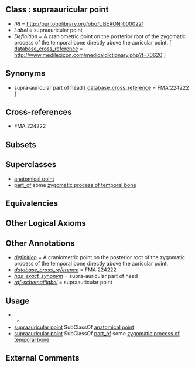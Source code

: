 
## Class : supraauricular point

 * *IRI* = http://purl.obolibrary.org/obo/UBERON_0000221
 * *Label* = supraauricular point
 * *Definition* = A craniometric point on the posterior root of the zygomatic process of the temporal bone directly above the auricular point. [ [database_cross_reference](../../ef/oboInOwl#hasDbXref.md) = http://www.medilexicon.com/medicaldictionary.php?t=70620 ]

## Synonyms

 * supra-auricular part of head [ [database_cross_reference](../../ef/oboInOwl#hasDbXref.md) = FMA:224222 ]

## Cross-references

 * FMA:224222

## Subsets


## Superclasses

 * [anatomical point](../../UBERON/83/UBERON_0006983.md)
 * [part_of](../../BFO/50/BFO_0000050.md) some [zygomatic process of temporal bone](../../UBERON/55/UBERON_0004655.md)

## Equivalencies


## Other Logical Axioms


## Other Annotations

 * *[definition](../../IAO/15/IAO_0000115.md)* = A craniometric point on the posterior root of the zygomatic process of the temporal bone directly above the auricular point.
 * *[database_cross_reference](../../ef/oboInOwl#hasDbXref.md)* = FMA:224222
 * *[has_exact_synonym](../../ym/oboInOwl#hasExactSynonym.md)* = supra-auricular part of head
 * *[rdf-schema#label](../../el/rdf-schema#label.md)* = supraauricular point

## Usage

 * -
 * [supraauricular point](../../UBERON/21/UBERON_0000221.md) SubClassOf [anatomical point](../../UBERON/83/UBERON_0006983.md)
 * [supraauricular point](../../UBERON/21/UBERON_0000221.md) SubClassOf [part_of](../../BFO/50/BFO_0000050.md) some [zygomatic process of temporal bone](../../UBERON/55/UBERON_0004655.md)

## External Comments

